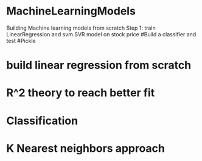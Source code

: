 # MachineLearningModels
Building Machine learning models from scratch
Step 1:
train LinearRegression and svm.SVR model on stock price
#Build a classifier and test
#Pickle
# build linear regression from scratch
# R^2 theory to reach better fit
# Classification
# K Nearest neighbors approach
